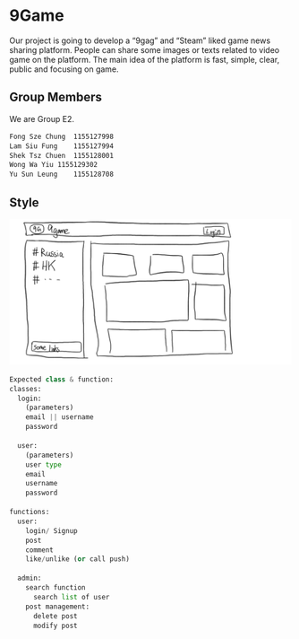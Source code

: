 # 9Game 

Our project is going to develop a “9gag” and “Steam” liked game news sharing platform. People can share some images or texts related to video game on the platform. The main idea of the platform is fast, simple, clear, public and focusing on game.

## Group Members
We are Group E2.

```bash
Fong Sze Chung	1155127998
Lam Siu Fung	1155127994
Shek Tsz Chuen	1155128001
Wong Wa Yiu	1155129302
Yu Sun Leung	1155128708
```

## Style
![alt text](https://github.com/CamelBOGO/9game/blob/main/concepts/concept1.png?raw=true)
```python
Expected class & function:
classes:
  login:
    (parameters)
    email || username
    password

  user:
    (parameters)
    user type
    email
    username
    password
 
functions:
  user:
    login/ Signup
    post
    comment
    like/unlike (or call push)
  
  admin:
    search function
      search list of user
    post management:
      delete post
      modify post
```